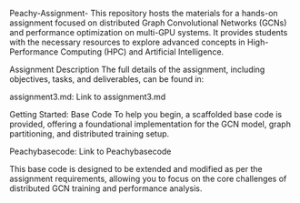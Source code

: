Peachy-Assignment-
This repository hosts the materials for a hands-on assignment focused on distributed Graph Convolutional Networks (GCNs) and performance optimization on multi-GPU systems. It provides students with the necessary resources to explore advanced concepts in High-Performance Computing (HPC) and Artificial Intelligence.

Assignment Description
The full details of the assignment, including objectives, tasks, and deliverables, can be found in:

assignment3.md: Link to assignment3.md

Getting Started: Base Code
To help you begin, a scaffolded base code is provided, offering a foundational implementation for the GCN model, graph partitioning, and distributed training setup.

Peachybasecode: Link to Peachybasecode

This base code is designed to be extended and modified as per the assignment requirements, allowing you to focus on the core challenges of distributed GCN training and performance analysis.
